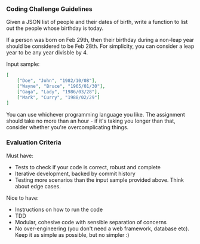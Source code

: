 ### Coding Challenge Guidelines

Given a JSON list of people and their dates of birth, write a function to list out the people whose birthday is today.

If a person was born on Feb 29th, then their birthday during a non-leap year should be considered to be Feb 28th. For simplicity, you can consider a leap year to be any year divisble by 4.

Input sample:

```JSON
[
	["Doe", "John", "1982/10/08"],
	["Wayne", "Bruce", "1965/01/30"],
	["Gaga", "Lady", "1986/03/28"],
	["Mark", "Curry", "1988/02/29"]
]
```

You can use whichever programming language you like. The assignment should take no more than an hour - if it's taking you longer than that, consider whether you're overcomplicating things.

### Evaluation Criteria

Must have:

* Tests to check if your code is correct, robust and complete
* Iterative development, backed by commit history
* Testing more scenarios than the input sample provided above. Think about edge cases.

Nice to have:

* Instructions on how to run the code
* TDD
* Modular, cohesive code with sensible separation of concerns
* No over-engineering (you don't need a web framework, database etc). Keep it as simple as possible, but no simpler :)

